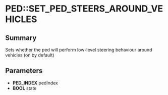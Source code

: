 # PED::SET_PED_STEERS_AROUND_VEHICLES

## Summary
Sets whether the ped will perform low-level steering behaviour around vehicles (on by default)

## Parameters
* **PED_INDEX** pedIndex
* **BOOL** state